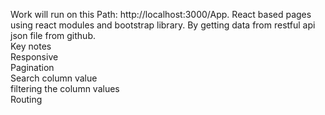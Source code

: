 Work will run on this Path: http://localhost:3000/App. 
React based pages using react modules and bootstrap library.
By getting data from restful api json file from github.<br/>
Key notes<br/>
Responsive<br/>
Pagination<br/>
Search column value<br/>
filtering the column values<br/>
Routing<br/>


